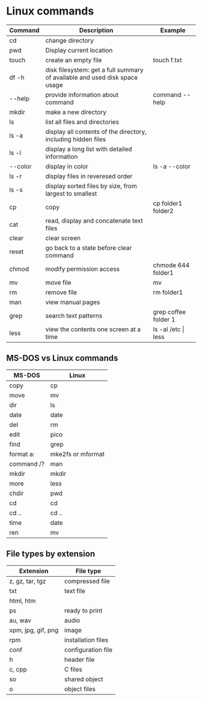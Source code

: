 # Linux commands


| Command        | Description                                                      | Example |
| -------------- | -------------------                                              | ------   |
| cd             | change directory                                                 |          |
| pwd            | Display current location                                         |          |
|touch           | create an empty file                                             | touch f.txt |
| df -h  | disk filesystem: get a full summary of available and used disk space usage|            |
| --help | provide information about command |  command --help  |
| mkdir  | make a new directory |   |
|ls      | list all files and directories |   |
|ls -a  | display all contents of the directory, including hidden files|   |
|ls -l  | display a long list with detailed information   |   |
|--color | display in color |  ls -a --color  |
|ls -r | display files in reveresed order           |   |
| ls -s | display sorted files by size, from largest to smallest | |
|cp     | copy | cp folder1 folder2 |
|cat    | read, display and concatenate text files|  |
|clear  | clear screen |  |
|reset  | go back to a state before clear command |  |
|chmod  | modify permission access | chmode 644 folder1 |
|mv     | move file| mv  <source> <destination> |
|rm     | remove file|  rm folder1 |
|man    | view manual pages |   |
|grep   | search text patterns | grep coffee folder 1 |
| less  | view the contents one screen at a time |  ls -al /etc  \| less

## MS-DOS vs Linux commands

| MS-DOS  |  Linux |
| ----   |  ----  |
|  copy    |   cp     |
|  move    |   mv     |
|  dir   | ls  |
|  date  | date |
|  del   | rm   |
|  edit  | pico |
|  find  | grep |
|  format a:  |  mke2fs or mformat |
| command /?  | man |
|  mkdir     | mkdir |
|   more     | less   |
|   chdir   | pwd    |
|  cd    | cd   |
|  cd .. | cd ..|
| time   | date |
|  ren   | mv   |

## File types by extension

| Extension    |  File type |
| -----        |   -----    |           
|z, gz, tar, tgz  | compressed file |
| txt | text file |
| html, htm |  |
| ps  |  ready to print |
| au, wav | audio |
|xpm, jpg, gif, png | image |
|rpm | installation files|
|conf | configuration file|
|h | header file |
|c, cpp | C files|
|so | shared object|
|o | object files|


